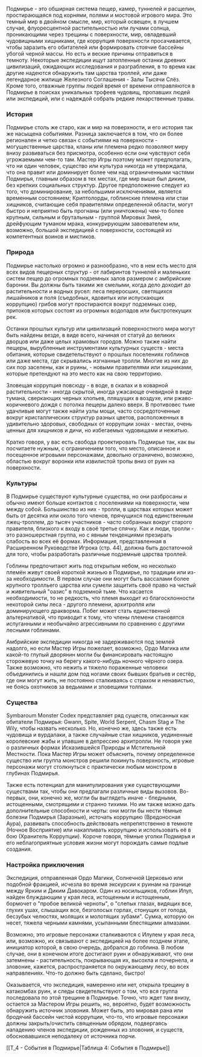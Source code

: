 Подмирье - это обширная система пещер, камер, туннелей и расщелин, простирающаяся под корнями, полями и мостовой игрового мира. Это темный мир в двойном смысле, мир, который освещен, в лучшем случае, флуоресцентной растительностью или лучами солнца, проникающими через трещины с поверхности, мир, овладевший чудовищными хищниками, где коррупция поверхности просачивается, чтобы заразить его обитателей или формировать стоячие бассейны убогой черной массы. Но есть и веские причины отправиться в темноту. Некоторые экспедиции ищут затопленные останки древних цивилизаций, ожидающих исследования и разграбления, в то время как другие надеются обнаружить там царства троллей, или даже легендарное жилище Железного Соглашения - Залы Тысячи Слёз. Кроме того, отважные группы людей время от времени отправляются в Подмирье в поисках уникальных трофеев чудовищ, пропавших людей или экспедиций, или с надеждой собрать редкие лекарственные травы.

### История

Подмирье столь же старо, как и мир на поверхности, и его история так же насыщена событиями. Разница заключается в том, что он более регионален и четко связан с событиями на поверхности - могущественные царства, кланы или племена редко позволяют миру внизу развиваться без присмотра, особенно если они чувствуют себя угрожаемыми чем-то там. Мастер Игры поэтому может предполагать, что ни один человек, существо или культура никогда не утверждала, что она правит или доминирует более чем над ограниченными частями Подмирья, главным образом в тех местах, где мир выше был диким, без крепких социальных структур. Другое предположение следует из того, что доминирование, за небольшими исключениями, является временным состоянием; Криптолорды, гоблинские племена или стаи хищников, считающие себя правителями определенной области, могут быстро и неприятно быть прогнаны (или уничтожены) чем-то более крупным, сильным и брутальным - группой Мировых Змей, дрейфующим туманом мрака, конкурирующим завоевателем или, возможно, большой экспедицией с поверхности, состоящей из компетентных воинов и мистиков.

### Природа

Подмирье настолько огромно и разнообразно, что в нем есть место для всех видов пещерных структур - от лабиринтов туннелей и маленьких систем пещер до огромных подземных залов размером с амбрийские баронии. Вы должны быть такими же смелыми, когда дело доходит до растительности и водных русел: леса переросших, светящихся лишайников и поля (съедобных, ядовитых или испускающих коррупцию) грибов могут простираются вокруг подземных озер, притоков которых состоят из огромных водопадов или быстротекущих рек.

Останки прошлых культур или цивилизаций поверхностного мира могут быть найдены везде, в виде всего, начиная от статуй до великих дворцов или даже целых храмовых городов. Можно также найти пещеры, вырубленные инструментами культурных существ - места обитания, которые свидетельствуют о прошлых поселениях гоблинов или даже места, где скрывались изгнанные тролли. Многие из них до сих пор заселены, как и руины, - новыми правителями или хищниками, которые претендуют на это место как на свою территорию.

Зловещая коррупция повсюду - в воде, в скалах и в коварной растительности - иногда скрытой, иногда ужасающе очевидной в виде тумана, сверкающих черных хлопьев, пляшущих в воздухе, или ржаво-коричневого дождя с потолка пещеры далеко вверх. В противовес тьме удачливые могут также найти узлы мощи, часто сосредоточенные вокруг кристаллических структур разных цветов, расположенных в удивительно здоровых, свободных от коррупции зонах - местах, очень ценных для хищников и дичи, но избегаемых чудовищами и нежитью.

Кратко говоря, у вас есть свобода проектировать Подмирье так, как вы посчитаете нужным, с ограничением того, что место, описанное и посещенное игровыми персонажами, довольно ограничено, возможно, областью вокруг воронки или извилистой тропы вниз от руин на поверхности.

### Культуры

В Подмирье существуют культурные существа, но они разбросаны и обычно имеют больше контактов с поселениями на поверхности, чем между собой. Большинство из них - тролли, в царствах которых может быть от десятка или около того членов, прячущихся под единственным лжец-троллем, до тысяч участников - часто собранных вокруг старого правителя, близкого к входу в своё третье спячку. Как и люди, тролли - это разношерстная группа, но с явным тенденциями презирать слабость во всех её формах. Информация, представленная в Расширенном Руководстве Игрока (стр. 44), должна быть достаточной для того, чтобы разработать различные подземные царства троллей.

Гоблины предпочитают жить под открытым небом, но несколько племён живут своей короткой жизнью в Подмирье, по традиции или из-за необходимости. В первом случае они могут быть вассалами более крупного тролльего царства или сумели защитить своё право на чистый и живительный "оазис" в подземной тьме. Что касается необходимости, то не редкость, что племя выходит из благосклонности некоторой силы леса - другого племени, архитролля или доминирующего дракворма. Побег может стать единственной альтернативой, что приводит к тому, что члены племени становятся испуганными и необычайно агрессивными по сравнению с другими лесными гоблинами.

Амбрийские экспедиции никогда не задерживаются под землей надолго, но если Мастер Игры пожелает, возможно, Ордо Магика или какой-то глупый дворянин могли бы финансировать настоящую сторожевую точку на берегу какого-нибудь ночного чёрного озера. Также возможно, что нежить и тяжело пораженные человеки объединились и нашли дом под ногами своих бывших братьев и сестёр, где они могут жить, не постоянно сталкиваясь с страхом и ненавистью, не боясь охотников за ведьмами и зловещими толпами. 

### Существа

Symbaroum Monster Codex представляет ряд существ, описанных как обитатели Подмирья: Gwann, Spite, World Serpent, Chasm Stag и The Wily, чтобы назвать несколько. Но, конечно же, здесь также есть чудовища и вурдалаки, а также случайные стаи хищников, уединенные королевские жабы и упавшие в депрессию архитролли. Не говоря уже о различных формах Исказившейся Природы и Мстительной Местности. Пока Мастер Игры может объяснить, почему определенное существо или группа монстров решили покинуть поверхность, игровые персонажи могут столкнуться с практически любым монстром в глубинах Подмирья.

Также есть потенциал для манипулирования уже существующими существами так, чтобы они предлагали различные виды вызовов. Во-первых, они, конечно же, могли бы выглядеть иначе - бледными, истощенными, смотрящими и странно тихими. Но им также можно дать дополнительные способности и черты: они могли бы нести тёмные болезни Подмирья (Заразные), источать коррупцию (Вредоносная Аура), развивать способность действовать непрепятственно в темноте (Ночное Восприятие) или накапливать коррупцию и использовать её в бою (Хранитель Коррупции). Короче говоря, тёмные уголки Подмирья и его неблагоприятные условия жизни могут порождать самые подлые создания.

### Настройка приключения

Экспедиция, отправленная Ордо Магики, Солнечной Церковью или подобной фракцией, исчезла во время экскурсии к руинам на границе между Ярким и Диким Давокаром. Один из носильщиков, гоблин Илул, найден блуждающим у края леса, истощенным и истощенным, бормочет о "пробое великой черноты", о "слепых глазах, видящих все, глухих ушах, слышащих все, безголосых горлах, стонущих от голода, бесзубых челюстях, молящих и молотящих зубами". Сумка, которую он несет, тяжела черными камнями, усыпанными блестящими алмазами.

Возможно, это игровые персонажи сталкиваются с Илулем у края леса, или, возможно, их связывают с экспедицией на более позднем этапе, инициатор которой, в свою очередь, добрался до гоблина. В любом случае, они в конечном итоге достигают руин и обнаруживают, что они затемнены - растительность, покрывающая их, высохла и почернела, и зловоние, кажется, распространяется по окружающему лесу, во всех направлениях. Что-то должно быть сделано, быстро!

Оказывается, что экспедиция, намеренно или нет, открыла трещину в катакомбах руин, и следы свидетельствуют о том, что вся группа последовала по этой трещине в Подмирье. Точно, что ждет там внизу, остается за Мастером Игры решить, но, вероятно, будет возможность обнаружить источник зловония. Может быть, это мировая рана или бродячий бассейн чистой коррупции, что-то, что игровые персонажи должны закрыть/очистить священным обрядом, подвергаясь нападению членов экспедиции, рожденных из зловония, и существ, обосновавшихся неподалеку от источника порчи.

[[Т_4 - События в Подмирье|Таблица 4: События в Подмирье]]
